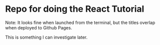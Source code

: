 # Repo for doing the React Tutorial

Note:  It looks fine when launched from the terminal, but the titles overlap when deployed to Github Pages.  

This is something I can investigate later.